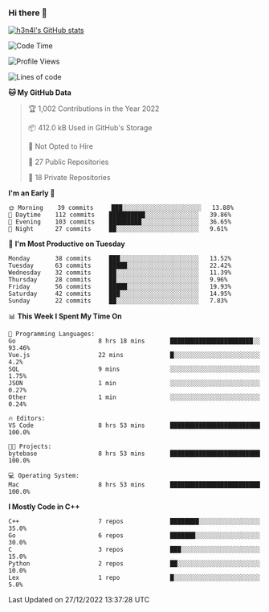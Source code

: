 ### Hi there 👋

[![h3n4l's GitHub stats](https://github-readme-stats.vercel.app/api?username=h3n4l&count_private=true&show_icons=true&theme=radical)](https://github.com/h3n4l/github-readme-stats)

<!--START_SECTION:waka-->
![Code Time](http://img.shields.io/badge/Code%20Time-844%20hrs%2059%20mins-blue)

![Profile Views](http://img.shields.io/badge/Profile%20Views-1-blue)

![Lines of code](https://img.shields.io/badge/From%20Hello%20World%20I%27ve%20Written-44%20Thousand%20lines%20of%20code-blue)

**🐱 My GitHub Data** 

> 🏆 1,002 Contributions in the Year 2022
 > 
> 📦 412.0 kB Used in GitHub's Storage 
 > 
> 🚫 Not Opted to Hire
 > 
> 📜 27 Public Repositories 
 > 
> 🔑 18 Private Repositories  
 > 
**I'm an Early 🐤** 

```text
🌞 Morning    39 commits     ███░░░░░░░░░░░░░░░░░░░░░░   13.88% 
🌆 Daytime    112 commits    ██████████░░░░░░░░░░░░░░░   39.86% 
🌃 Evening    103 commits    █████████░░░░░░░░░░░░░░░░   36.65% 
🌙 Night      27 commits     ██░░░░░░░░░░░░░░░░░░░░░░░   9.61%

```
📅 **I'm Most Productive on Tuesday** 

```text
Monday       38 commits     ███░░░░░░░░░░░░░░░░░░░░░░   13.52% 
Tuesday      63 commits     █████░░░░░░░░░░░░░░░░░░░░   22.42% 
Wednesday    32 commits     ██░░░░░░░░░░░░░░░░░░░░░░░   11.39% 
Thursday     28 commits     ██░░░░░░░░░░░░░░░░░░░░░░░   9.96% 
Friday       56 commits     █████░░░░░░░░░░░░░░░░░░░░   19.93% 
Saturday     42 commits     ███░░░░░░░░░░░░░░░░░░░░░░   14.95% 
Sunday       22 commits     ██░░░░░░░░░░░░░░░░░░░░░░░   7.83%

```


📊 **This Week I Spent My Time On** 

```text
💬 Programming Languages: 
Go                       8 hrs 18 mins       ███████████████████████░░   93.46% 
Vue.js                   22 mins             █░░░░░░░░░░░░░░░░░░░░░░░░   4.2% 
SQL                      9 mins              ░░░░░░░░░░░░░░░░░░░░░░░░░   1.75% 
JSON                     1 min               ░░░░░░░░░░░░░░░░░░░░░░░░░   0.27% 
Other                    1 min               ░░░░░░░░░░░░░░░░░░░░░░░░░   0.24%

🔥 Editors: 
VS Code                  8 hrs 53 mins       █████████████████████████   100.0%

🐱‍💻 Projects: 
bytebase                 8 hrs 53 mins       █████████████████████████   100.0%

💻 Operating System: 
Mac                      8 hrs 53 mins       █████████████████████████   100.0%

```

**I Mostly Code in C++** 

```text
C++                      7 repos             ████████░░░░░░░░░░░░░░░░░   35.0% 
Go                       6 repos             ███████░░░░░░░░░░░░░░░░░░   30.0% 
C                        3 repos             ███░░░░░░░░░░░░░░░░░░░░░░   15.0% 
Python                   2 repos             ██░░░░░░░░░░░░░░░░░░░░░░░   10.0% 
Lex                      1 repo              █░░░░░░░░░░░░░░░░░░░░░░░░   5.0%

```



 Last Updated on 27/12/2022 13:37:28 UTC
<!--END_SECTION:waka-->

